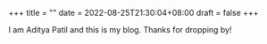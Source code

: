 +++
title =  ""
date = 2022-08-25T21:30:04+08:00
draft = false
+++

I am Aditya Patil and this is my blog. Thanks for dropping by!
